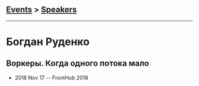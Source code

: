 ## [Events](../README.md) > [Speakers](../speakers.md)
---

# Богдан Руденко

## Воркеры. Когда одного потока мало
- 2018 Nov 17 -- FrontHub 2018    
